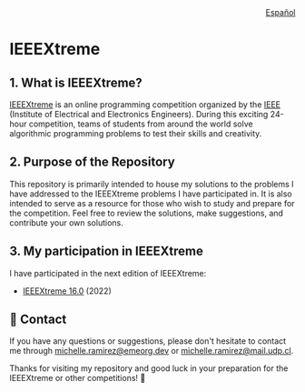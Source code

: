 <div align="right">
  <a href="README-es.md">Español</a>
</div>

# IEEEXtreme

## 1. What is IEEEXtreme?
[IEEEXtreme](https://ieeextreme.org/) is an online programming competition organized by the [IEEE](https://www.ieee.org/) (Institute of Electrical and Electronics Engineers). During this exciting 24-hour competition, teams of students from around the world solve algorithmic programming problems to test their skills and creativity.

## 2. Purpose of the Repository
This repository is primarily intended to house my solutions to the problems I have addressed to the IEEEXtreme problems I have participated in. It is also intended to serve as a resource for those who wish to study and prepare for the competition. Feel free to review the solutions, make suggestions, and contribute your own solutions.

## 3. My participation in IEEEXtreme
I have participated in the next edition of IEEEXtreme:

- [IEEEXtreme 16.0](IEEEXtreme%2016.0/README.md) (2022)

## :email: Contact
If you have any questions or suggestions, please don't hesitate to contact me through [michelle.ramirez@emeorg.dev](mailto:michelle.ramirez@emeorg.dev) or [michelle.ramirez@mail.udp.cl](mailto:michelle.ramirez@mail.udp.cl).

Thanks for visiting my repository and good luck in your preparation for the IEEEXtreme or other competitions! :star2: